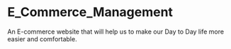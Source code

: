 # E_Commerce_Management
An E-commerce website that will help us to make our Day to Day life more easier and comfortable.
